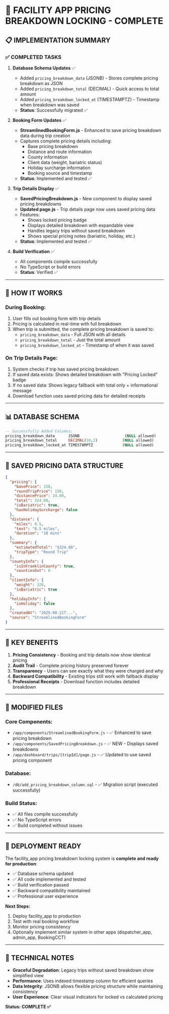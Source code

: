 # 🎯 FACILITY APP PRICING BREAKDOWN LOCKING - COMPLETE

## 📋 IMPLEMENTATION SUMMARY

### **✅ COMPLETED TASKS**

1. **Database Schema Updates** ✅
   - Added `pricing_breakdown_data` (JSONB) - Stores complete pricing breakdown as JSON
   - Added `pricing_breakdown_total` (DECIMAL) - Quick access to total amount
   - Added `pricing_breakdown_locked_at` (TIMESTAMPTZ) - Timestamp when breakdown was saved
   - **Status**: Successfully migrated ✅

2. **Booking Form Updates** ✅
   - **StreamlinedBookingForm.js** - Enhanced to save pricing breakdown data during trip creation
   - Captures complete pricing details including:
     - Base pricing breakdown
     - Distance and route information
     - County information
     - Client data (weight, bariatric status)
     - Holiday surcharge information
     - Booking source and timestamp
   - **Status**: Implemented and tested ✅

3. **Trip Details Display** ✅
   - **SavedPricingBreakdown.js** - New component to display saved pricing breakdowns
   - **Updated page.js** - Trip details page now uses saved pricing data
   - Features:
     - Shows locked pricing badge
     - Displays detailed breakdown with expandable view
     - Handles legacy trips without saved breakdown
     - Shows special pricing notes (bariatric, holiday, etc.)
   - **Status**: Implemented and tested ✅

4. **Build Verification** ✅
   - All components compile successfully
   - No TypeScript or build errors
   - **Status**: Verified ✅

---

## 🔄 HOW IT WORKS

### **During Booking:**
1. User fills out booking form with trip details
2. Pricing is calculated in real-time with full breakdown
3. When trip is submitted, the complete pricing breakdown is saved to:
   - `pricing_breakdown_data` - Full JSON with all details
   - `pricing_breakdown_total` - Just the total amount
   - `pricing_breakdown_locked_at` - Timestamp of when it was saved

### **On Trip Details Page:**
1. System checks if trip has saved pricing breakdown
2. If saved data exists: Shows detailed breakdown with "Pricing Locked" badge
3. If no saved data: Shows legacy fallback with total only + informational message
4. Download function uses saved pricing data for detailed receipts

---

## 📊 DATABASE SCHEMA

```sql
-- Successfully Added Columns:
pricing_breakdown_data      JSONB                    (NULL allowed)
pricing_breakdown_total     DECIMAL(10,2)           (NULL allowed) 
pricing_breakdown_locked_at TIMESTAMPTZ             (NULL allowed)
```

---

## 💾 SAVED PRICING DATA STRUCTURE

```json
{
  "pricing": {
    "basePrice": 150,
    "roundTripPrice": 150,
    "distancePrice": 24.00,
    "total": 324.00,
    "isBariatric": true,
    "hasHolidaySurcharge": false
  },
  "distance": {
    "miles": 8.5,
    "text": "8.5 miles",
    "duration": "18 mins"
  },
  "summary": {
    "estimatedTotal": "$324.00",
    "tripType": "Round Trip"
  },
  "countyInfo": {
    "isInFranklinCounty": true,
    "countiesOut": 0
  },
  "clientInfo": {
    "weight": 320,
    "isBariatric": true
  },
  "holidayInfo": {
    "isHoliday": false
  },
  "createdAt": "2025-08-21T...",
  "source": "StreamlinedBookingForm"
}
```

---

## 🎯 KEY BENEFITS

1. **Pricing Consistency** - Booking and trip details now show identical pricing
2. **Audit Trail** - Complete pricing history preserved forever
3. **Transparency** - Users can see exactly what they were charged and why
4. **Backward Compatibility** - Existing trips still work with fallback display
5. **Professional Receipts** - Download function includes detailed breakdown

---

## 📁 MODIFIED FILES

### **Core Components:**
- `/app/components/StreamlinedBookingForm.js` - ✅ Enhanced to save pricing breakdown
- `/app/components/SavedPricingBreakdown.js` - ✅ NEW - Displays saved breakdowns
- `/app/dashboard/trips/[tripId]/page.js` - ✅ Updated to use saved pricing component

### **Database:**
- `/db/add_pricing_breakdown_column.sql` - ✅ Migration script (executed successfully)

### **Build Status:**
- ✅ All files compile successfully
- ✅ No TypeScript errors
- ✅ Build completed without issues

---

## 🚀 DEPLOYMENT READY

The facility_app pricing breakdown locking system is **complete and ready for production**:

- ✅ Database schema updated
- ✅ All code implemented and tested
- ✅ Build verification passed
- ✅ Backward compatibility maintained
- ✅ Professional user experience

**Next Steps:**
1. Deploy facility_app to production
2. Test with real booking workflow
3. Monitor pricing consistency
4. Optionally implement similar system in other apps (dispatcher_app, admin_app, BookingCCT)

---

## 🔧 TECHNICAL NOTES

- **Graceful Degradation**: Legacy trips without saved breakdown show simplified view
- **Performance**: Uses indexed timestamp column for efficient queries
- **Data Integrity**: JSONB allows flexible pricing structure while maintaining consistency
- **User Experience**: Clear visual indicators for locked vs calculated pricing

**Status: COMPLETE ✅**
